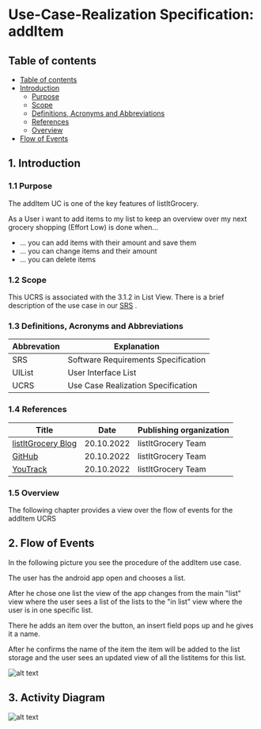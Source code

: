 # Use-Case-Realization Specification: addItem

## Table of contents
- [Table of contents](#table-of-contents)
- [Introduction](#1-introduction)
    - [Purpose](#11-purpose)
    - [Scope](#12-scope)
    - [Definitions, Acronyms and Abbreviations](#13-definitions-acronyms-and-abbreviations)
    - [References](#14-references)
    - [Overview](#15-overview)
- [Flow of Events](#2-flow-of-events)

## 1. Introduction

### 1.1 Purpose

The addItem UC is one of the key features of listItGrocery.

As a User i want to add items to my list to keep an overview over my next grocery shopping (Effort Low)
is done when...
* ... you can add items with their amount and save them
* ... you can change items and their amount
* ... you can delete items

### 1.2 Scope

This UCRS is associated with the 3.1.2 in List View. There is a brief description of the use case in our [SRS](https://github.com/KadrioL/LIG_docu/blob/main/docs/SRS.md#31-functionality) .

### 1.3 Definitions, Acronyms and Abbreviations

| Abbrevation | Explanation                            |
| ----------- | -------------------------------------- |
| SRS         | Software Requirements Specification    |
| UIList         | User Interface List    |
| UCRS        | Use Case Realization Specification    |

### 1.4 References

| Title                                                              | Date       | Publishing organization   |
| -------------------------------------------------------------------|:----------:| ------------------------- |
| [listItGrocery Blog](https://listitgrocery.wordpress.com/)    | 20.10.2022 | listItGrocery Team    |
| [GitHub](https://github.com/cyberAkeshan/listItGrocery)              | 20.10.2022 | listItGrocery Team    |
| [YouTrack](https://listitgrocery.youtrack.cloud/)              | 20.10.2022 | listItGrocery Team    |

### 1.5 Overview

The following chapter provides a view over the flow of events for the addItem UCRS

## 2. Flow of Events

In the following picture you see the procedure of the addItem use case.

The user has the android app open and chooses a list.

After he chose one list the view of the app changes from the main "list" view where the user sees a list of the lists to the "in list" view 
where the user is in one specific list.

There he adds an item over the button, an insert field pops up and he gives it a name.

After he confirms the name of the item the item will be added to the list storage and the user sees an updated view of all the listitems for this list.


![alt text](https://i.imgur.com/JgnTRav.png "Flow of Events addItem")

## 3. Activity Diagram
![alt text](https://i.imgur.com/gpic3cP.png "Activity Diagram addItems")
